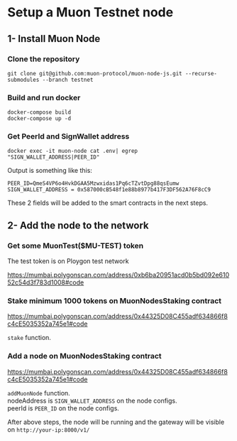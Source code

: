 # Setup a Muon Testnet node


## 1- Install Muon Node

### Clone the repository

```
git clone git@github.com:muon-protocol/muon-node-js.git --recurse-submodules --branch testnet
```

### Build and run docker

```
docker-compose build
docker-compose up -d
```

### Get PeerId and SignWallet address

```
docker exec -it muon-node cat .env| egrep "SIGN_WALLET_ADDRESS|PEER_ID"
```

Output is something like this:

```
PEER_ID=QmeS4VP6o4HvkDGAA5Mzwxidas1Pq6cTZvtDpg88qsEumw
SIGN_WALLET_ADDRESS = 0x587000cB548f1e88b8977b417F3DF562A76F8cC9
```

These 2 fields will be added to the smart contracts in the next steps.

## 2- Add the node to the network

### Get some MuonTest($MU-TEST) token

The test token is on Ploygon test network

https://mumbai.polygonscan.com/address/0xb6ba20951acd0b5bd092e61052c54d3f783d1008#code

### Stake minimum 1000 tokens on MuonNodesStaking contract

https://mumbai.polygonscan.com/address/0x44325D08C455adf634866f8c4cE5035352a745e1#code


```stake``` function.

### Add a node on MuonNodesStaking contract

https://mumbai.polygonscan.com/address/0x44325D08C455adf634866f8c4cE5035352a745e1#code

```addMuonNode``` function.  
nodeAddress is ```SIGN_WALLET_ADDRESS``` on the node configs.  
peerId is ```PEER_ID``` on the node configs.



After above steps, the node will be running and the gateway will be visible on `http://your-ip:8000/v1/`
